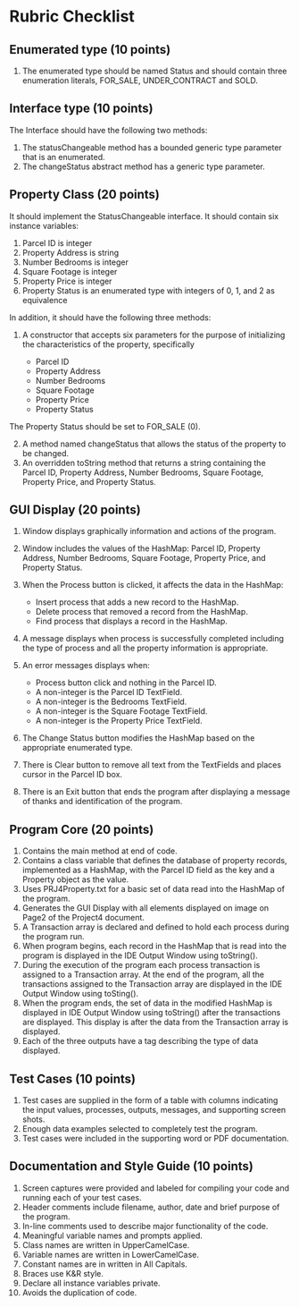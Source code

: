 # Rubric Checklist

## Enumerated type (10 points)

1. The enumerated type should be named Status and should contain three enumeration literals, FOR_SALE, UNDER_CONTRACT and SOLD.

## Interface type (10 points)

The Interface should have the following two methods:

1. The statusChangeable method has a bounded generic type parameter that is an enumerated.
2. The changeStatus abstract method has a generic type parameter.

## Property Class (20 points)

It should implement the StatusChangeable interface. It should contain six instance variables:

1. Parcel ID is integer
2. Property Address is string
3. Number Bedrooms is integer
4. Square Footage is integer
5. Property Price is integer
6. Property Status is an enumerated type with integers of 0, 1, and 2 as equivalence

In addition, it should have the following three methods:

1. A constructor that accepts six parameters for the purpose of initializing the characteristics of the property, specifically

    - Parcel ID
    - Property Address
    - Number Bedrooms
    - Square Footage
    - Property Price
    - Property Status

The Property Status should be set to FOR_SALE (0).

2. A method named changeStatus that allows the status of the property to be changed.
3. An overridden toString method that returns a string containing the Parcel ID, Property Address, Number Bedrooms, Square Footage, Property Price, and Property Status.

## GUI Display (20 points)

1. Window displays graphically information and actions of the program. 

2. Window includes the values of the HashMap: Parcel ID, Property Address, Number Bedrooms, Square Footage, Property Price, and Property Status.

3. When the Process button is clicked, it affects the data in the HashMap:

    - Insert process that adds a new record to the HashMap.
    - Delete process that removed a record from the HashMap.
    - Find process that displays a record in the HashMap.

4. A message displays when process is successfully completed including the type of process and all the property information is appropriate.

5. An error messages displays when:

    - Process button click and nothing in the Parcel ID.
    - A non-integer is the Parcel ID TextField.
    - A non-integer is the Bedrooms TextField.
    - A non-integer is the Square Footage TextField.
    - A non-integer is the Property Price TextField.

6. The Change Status button modifies the HashMap based on the appropriate enumerated type.
7. There is Clear button to remove all text from the TextFields and places cursor in the Parcel ID box.
8. There is an Exit button that ends the program after displaying a message of thanks and identification of the program.

## Program Core (20 points)

1. Contains the main method at end of code.
2. Contains a class variable that defines the database of property records, implemented as a HashMap, with the Parcel ID field as the key and a Property object as the value.
3. Uses PRJ4Property.txt for a basic set of data read into the HashMap of the program.
4. Generates the GUI Display with all elements displayed on image on Page2 of the Project4 document.
5. A Transaction array is declared and defined to hold each process during the program run.
6. When program begins, each record in the HashMap that is read into the program is displayed in the IDE Output Window using toString().
7. During the execution of the program each process transaction is assigned to a Transaction array. At the end of the program, all the transactions assigned to the Transaction array are displayed in the IDE Output Window using toSting().
8. When the program ends, the set of data in the modified HashMap is displayed in IDE Output Window using toString() after the transactions are displayed. This display is after the data from the Transaction array is displayed.
9. Each of the three outputs have a tag describing the type of data displayed.

## Test Cases (10 points)

1. Test cases are supplied in the form of a table with columns indicating the input values, processes, outputs, messages, and supporting screen shots.
2. Enough data examples selected to completely test the program.
3. Test cases were included in the supporting word or PDF documentation.

## Documentation and Style Guide (10 points)

1. Screen captures were provided and labeled for compiling your code and running each of your test cases.
2. Header comments include filename, author, date and brief purpose of the program.
3. In-line comments used to describe major functionality of the code.
4. Meaningful variable names and prompts applied.
5. Class names are written in UpperCamelCase.
6. Variable names are written in LowerCamelCase.
7. Constant names are in written in All Capitals.
8. Braces use K&R style.
9. Declare all instance variables private.
10. Avoids the duplication of code.
